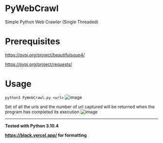 # PyWebCrawl
Simple Python Web Crawler (Single Threaded)

# Prerequisites
https://pypi.org/project/beautifulsoup4/

https://pypi.org/project/requests/

# Usage
```python3 PyWebCrawl.py <url>```
![image](https://user-images.githubusercontent.com/19283318/172114027-a36f3378-549f-4e3b-ac2f-4ba03d29ff46.png)

Set of all the urls and the number of url captured will be returned when the program has completed its execution
![image](https://user-images.githubusercontent.com/19283318/172117088-7d26f587-5718-4024-9d05-14f06cd96b85.png)

----

**Tested with Python 3.10.4**

**https://black.vercel.app/ for formatting**

